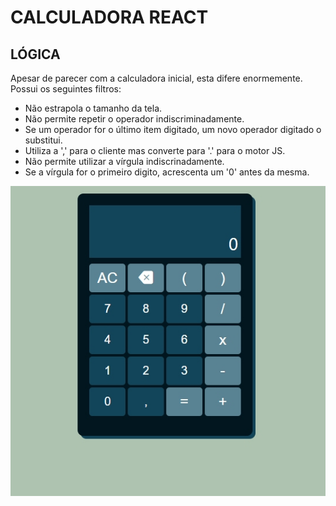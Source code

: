 # CALCULADORA REACT

## LÓGICA

Apesar de parecer com a calculadora inicial, esta difere enormemente. Possui os seguintes filtros:

- Não estrapola o tamanho da tela.
- Não permite repetir o operador indiscriminadamente.
- Se um operador for o último item digitado, um novo operador digitado o substitui.
- Utiliza a ',' para o cliente mas converte para '.' para o motor JS.
- Não permite utilizar a vírgula indiscrinadamente.
- Se a vírgula for o primeiro digito, acrescenta um '0' antes da mesma.

![image](./src/screenshot.jpg)
